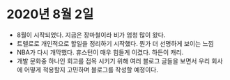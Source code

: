 
# 2020년 8월 2일 

- 8월이 시작되었다. 지금은 장마철이라 비가 엄청 많이 왔다. 
- 트렐로로 개인적으로 할일을 정리하기 시작했다. 뭔가 더 선명하게 보이는 느낌
- NBA가 다시 개막했다. 휴스턴이 매우 힘들게 이겼다. 하든이 캐리.
- 개발 문화중 하나인 회고를 접목 시키기 위해 여러 블로그 글들을 보면서 우리 회사에 어떻게 적용할지 고민하며 블로그를 작성할 예정이다.
